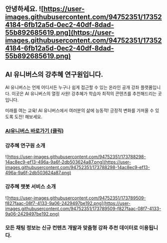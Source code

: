 

## 안녕하세요.  ![https://user-images.githubusercontent.com/94752351/173524184-6fb12a5d-0ec2-40df-8dad-55b892685619.png](https://user-images.githubusercontent.com/94752351/173524184-6fb12a5d-0ec2-40df-8dad-55b892685619.png) 
## AI 유니버스의 강추혜 연구원입니다.


AI 유니버스는 언제 어디서든 누구나 쉽게 접근할 수 있는 온라인 공개 강좌 플랫폼입니다. 이곳은 AI 유니버스의 열정 사원! 강추혜가 학습자 최적의 콘텐츠를 추천해드리는 곳입니다. 

미래를 여는 교육! AI 유니버스에서 여러분의 삶에 능동적! 긍정적 변화를 가져올 수 있도록 도전! 해보세요. 


### [AI유니버스 바로가기 (클릭) ](http://www.aiuniverse.co.kr)


### 강추혜 연구원 소개  

![https://user-images.githubusercontent.com/94752351/173788298-14ac8ec9-ef13-496a-9a6f-2db503624a87.png](https://user-images.githubusercontent.com/94752351/173788298-14ac8ec9-ef13-496a-9a6f-2db503624a87.png) 


### 강추혜 챗봇 서비스 소개

![https://user-images.githubusercontent.com/94752351/173789509-f827faac-08f7-4133-9a06-2429497be192.png](https://user-images.githubusercontent.com/94752351/173789509-f827faac-08f7-4133-9a06-2429497be192.png) 


### 모든 채팅 정보는 신규 컨텐츠 개발과 맞춤형 강좌 추천 데이터로 이용됩니다.  

